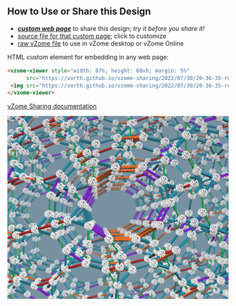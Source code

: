 
## How to Use or Share this Design

 - [***custom web page***][post] to share this design; *try it before you share it!*
 - [source file for that custom page][source]; click to customize
 - [raw vZome file][raw] to use in vZome desktop or vZome Online
 
 HTML custom element for embedding in any web page:
 ```html
<vzome-viewer style="width: 87%; height: 60vh; margin: 5%"
       src="https://vorth.github.io/vzome-sharing/2022/07/30/20-36-35-red-stretch-H4-1100/red-stretch-H4-1100.vZome" >
  <img src="https://vorth.github.io/vzome-sharing/2022/07/30/20-36-35-red-stretch-H4-1100/red-stretch-H4-1100.png" />
</vzome-viewer>
 ```

[vZome Sharing documentation](https://vzome.github.io/vzome/sharing.html#how-it-works)

![Image](<red-stretch-H4-1100.png>)


[post]: <https://vorth.github.io/vzome-sharing/2022/07/30/red-stretch-H4-1100-20-36-35.html>
[source]: <https://github.com/vorth/vzome-sharing/edit/main/_posts/2022-07-30-red-stretch-H4-1100-20-36-35.md>
[raw]: <https://raw.githubusercontent.com/vorth/vzome-sharing/main/2022/07/30/20-36-35-red-stretch-H4-1100/red-stretch-H4-1100.vZome>